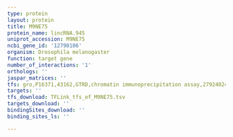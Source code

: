 ```yaml
---
type: protein
layout: protein
title: M9NE75
protein_name: lincRNA.945
uniprot_accession: M9NE75
ncbi_gene_id: '12798106'
organism: Drosophila melanogaster
function: target gene
number_of_interactions: '1'
orthologs: ''
jaspar_matrices: ''
tfs: gro,P16371,43162,GTRD,chromatin immunoprecipitation assay,27924024%5Buid%5D,No
targets: ''
tfs_download: TFLink_tfs_of_M9NE75.tsv
targets_download: ''
bindingSites_download: ''
binding_sites_ls: ''

---
```

